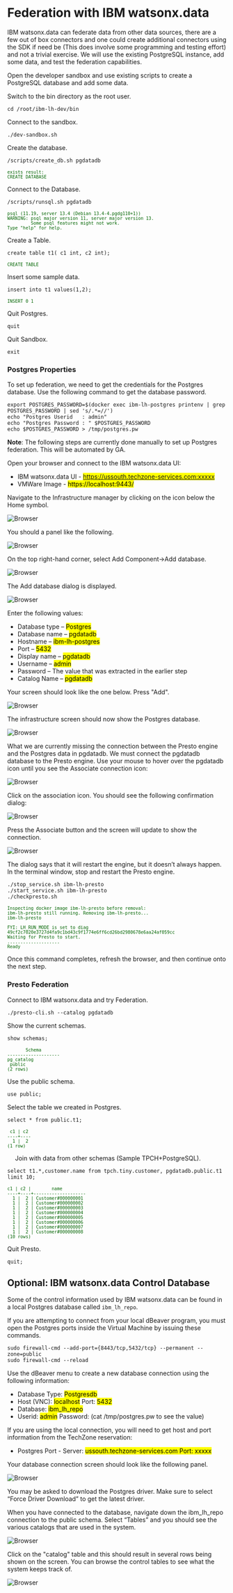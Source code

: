 # Federation with IBM watsonx.data
IBM watsonx.data can federate data from other data sources, there are a few out of box connectors and one could create additional connectors using the SDK if need be (This does involve some programming and testing effort) and not a trivial exercise. We will use the existing PostgreSQL instance, add some data, and test the federation capabilities. 

Open the developer sandbox and use existing scripts to create a PostgreSQL database and add some data.

Switch to the bin directory as the root user.

```
cd /root/ibm-lh-dev/bin
```

Connect to the sandbox.
```
./dev-sandbox.sh 
```
Create the database.
```
/scripts/create_db.sh pgdatadb
```
<pre style="font-size: small; color: darkgreen; overflow: auto">
exists result: 
CREATE DATABASE
</pre>

Connect to the Database.
```
/scripts/runsql.sh pgdatadb
```
<pre style="font-size: small; color: darkgreen; overflow: auto">
psql (11.19, server 13.4 (Debian 13.4-4.pgdg110+1))
WARNING: psql major version 11, server major version 13.
         Some psql features might not work.
Type "help" for help.
</pre>

Create a Table.
```
create table t1( c1 int, c2 int);
```
<pre style="font-size: small; color: darkgreen; overflow: auto">
CREATE TABLE
</pre>
Insert some sample data.
```
insert into t1 values(1,2);
```
<pre style="font-size: small; color: darkgreen; overflow: auto">
INSERT 0 1
</pre>

Quit Postgres.
```
quit
```

Quit Sandbox.
```
exit
```
### Postgres Properties
To set up federation, we need to get the credentials for the Postgres database.
Use the following command to get the database password.
```
export POSTGRES_PASSWORD=$(docker exec ibm-lh-postgres printenv | grep POSTGRES_PASSWORD | sed 's/.*=//')
echo "Postgres Userid   : admin"
echo "Postgres Password : " $POSTGRES_PASSWORD
echo $POSTGRES_PASSWORD > /tmp/postgres.pw
```
**Note**: The following steps are currently done manually to set up Postgres federation. This will be automated by GA.

Open your browser and connect to the IBM watsonx.data UI:

   * IBM watsonx.data UI - <mark>https://ussouth.techzone-services.com:xxxxx</mark>
   * VMWare Image - <mark>https://localhost:9443/</mark>
   
Navigate to the Infrastructure manager by clicking on the icon below the Home symbol.

![Browser](wxd-images/watsonx-icon-infra.png)
  
You should a panel like the following.

![Browser](wxd-images/watsonx-infrastructure-1.png)
 
On the top right-hand corner, select Add Component->Add database.

![Browser](wxd-images/watsonx-add-component.png)
 
The Add database dialog is displayed.

![Browser](wxd-images/watsonx-adddb.png)
      
Enter the following values:

   * Database type – <mark>Postgres</mark>
   * Database name – <mark>pgdatadb</mark>
   * Hostname – <mark>ibm-lh-postgres</mark>
   * Port – <mark>5432</mark>
   * Display name – <mark>pgdatadb</mark>
   * Username – <mark>admin</mark>
   * Password – The value that was extracted in the earlier step
   * Catalog Name – <mark>pgdatadb</mark>
   
Your screen should look like the one below. Press "Add".

![Browser](wxd-images/watsonx-adddb-filled.png)

The infrastructure screen should now show the Postgres database.

![Browser](wxd-images/watsonx-infrastructure-2.png)
 
What we are currently missing the connection between the Presto engine and the Postgres data in pgdatadb. We must connect the pgdatadb database to the Presto engine. Use your mouse to hover over the pgdatadb icon until you see the Associate connection icon:

![Browser](wxd-images/watsonx-associate-icon.png)
 
Click on the association icon. You should see the following confirmation dialog:

![Browser](wxd-images/watsonx-associate-engine.png)
 
Press the Associate button and the screen will update to show the connection.

![Browser](wxd-images/watsonx-infrastructure-3.png)
 
The dialog says that it will restart the engine, but it doesn’t always happen. In the terminal window, stop and restart the Presto engine. 
 
```
./stop_service.sh ibm-lh-presto
./start_service.sh ibm-lh-presto
./checkpresto.sh
```
<pre style="font-size: small; color: darkgreen; overflow: auto">
Inspecting docker image ibm-lh-presto before removal:
ibm-lh-presto still running. Removing ibm-lh-presto...
ibm-lh-presto

FYI: LH_RUN_MODE is set to diag
49cf2c7020e3727d4fa9c1bd43c9f1774e6ff6cd26bd2980678e6aa24af059cc
Waiting for Presto to start.
....................
Ready
</pre>
Once this command completes, refresh the browser, and then continue onto the next step.

### Presto Federation
Connect to IBM watsonx.data and try Federation.
```
./presto-cli.sh --catalog pgdatadb
```
Show the current schemas.
```
show schemas;
```
<pre style="font-size: small; color: darkgreen; overflow: auto">
       Schema       
--------------------
pg_catalog         
 public             
(2 rows)
</pre>
Use the public schema.
```
use public;
```
Select the table we created in Postgres.
```
select * from public.t1;
```
<pre style="font-size: small; color: darkgreen; overflow: auto">
 c1 | c2 
----+----
  1 |  2 
(1 row)
</pre>
 
Join with data from other schemas (Sample TPCH+PostgreSQL).
```
select t1.*,customer.name from tpch.tiny.customer, pgdatadb.public.t1 limit 10;
```
<pre style="font-size: small; color: darkgreen; overflow: auto">
c1 | c2 |        name        
----+----+--------------------
  1 |  2 | Customer#000000001 
  1 |  2 | Customer#000000002 
  1 |  2 | Customer#000000003 
  1 |  2 | Customer#000000004 
  1 |  2 | Customer#000000005 
  1 |  2 | Customer#000000006 
  1 |  2 | Customer#000000007 
  1 |  2 | Customer#000000008 
(10 rows)
</pre>

Quit Presto.
```
quit;
```

## Optional: IBM watsonx.data Control Database
Some of the control information used by IBM watsonx.data can be found in a local Postgres database called ```ibm_lh_repo```. 

If you are attempting to connect from your local dBeaver program, you must open the Postgres ports inside the Virtual Machine by issuing these commands.
```
sudo firewall-cmd --add-port={8443/tcp,5432/tcp} --permanent --zone=public
sudo firewall-cmd --reload
```
Use the dBeaver menu to create a new database connection using the following information:
   
   * Database Type: <mark>Postgresdb</mark>
   * Host (VNC): <mark>localhost</mark> Port: <mark>5432</mark>
   * Database: <mark>ibm_lh_repo</mark>
   * Userid: <mark>admin</mark> Password: (cat /tmp/postgres.pw to see the value)

If you are using the local connection, you will need to get host and port information from the TechZone reservation:

   * Postgres Port - Server: <mark>ussouth.techzone-services.com Port: xxxxx</mark>

Your database connection screen should look like the following panel.

![Browser](wxd-images/dbeaver-ibmlhrepo-connection.png)
 
You may be asked to download the Postgres driver. Make sure to select “Force Driver Download” to get the latest driver.

When you have connected to the database, navigate down the ibm_lh_repo connection to the public schema. Select “Tables” and you should see the various catalogs that are used in the system.

![Browser](wxd-images/dbeaver-ibmlhrepo.png)
 
Click on the "catalog" table and this should result in several rows being shown on the screen. You can browse the control tables to see what the system keeps track of.

![Browser](wxd-images/dbeaver-ibmlhrepo-data.png)
 
 

